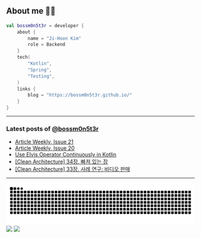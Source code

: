 ## About me 🧑‍💻

```kotlin
val bossm0n5t3r = developer {
    about {
        name = "Ji-Hoon Kim"
        role = Backend
    }
    tech(
        "Kotlin",
        "Spring",
        "Testing",
    )
    links {
        blog = "https://bossm0n5t3r.github.io/"
    }
}
```

---

### Latest posts of [@bossm0n5t3r](https://github.com/bossm0n5t3r)

<!-- BLOG-POST-LIST:START -->
- [Article Weekly, Issue 21](https://bossm0n5t3r.github.io/posts/article-weekly-21/)
- [Article Weekly, Issue 20](https://bossm0n5t3r.github.io/posts/article-weekly-20/)
- [Use Elvis Operator Continuously in Kotlin](https://bossm0n5t3r.github.io/posts/use-elvis-operator-continuously-in-kotlin/)
- [[Clean Architecture] 34장. 빠져 있는 장](https://bossm0n5t3r.github.io/books/clean-architecture-chapter34/)
- [[Clean Architecture] 33장. 사례 연구: 비디오 판매](https://bossm0n5t3r.github.io/books/clean-architecture-chapter33/)
<!-- BLOG-POST-LIST:END -->

---

![](https://raw.githubusercontent.com/bossm0n5t3r/bossm0n5t3r/output/github-snake.svg)
![](https://streak-stats.demolab.com?user=bossm0n5t3r)
![](https://projecteuler.net/profile/bossm0n5t3r.png)
